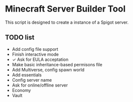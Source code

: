 # Minecraft Server Builder Tool
This script is designed to create a instance of a Spigot server.

## TODO list
* Add config file support
* Finish interactive mode
* ✓ Ask for EULA acceptation
* Make basic inheritance-based permisons file
* Add Multiverse, config spawn world
* Add essentials
* Config server name
* Ask for online/offline server
* Economy
* Vault